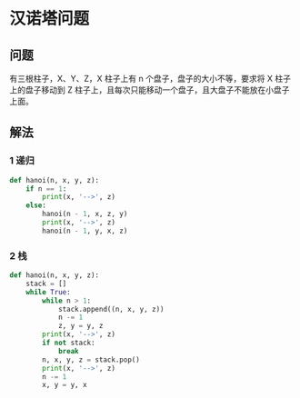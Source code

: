 # 汉诺塔问题

## 问题

有三根柱子，X、Y、Z，X 柱子上有 n 个盘子，盘子的大小不等，要求将 X 柱子上的盘子移动到 Z 柱子上，且每次只能移动一个盘子，且大盘子不能放在小盘子上面。

## 解法

### 1 递归

```python
def hanoi(n, x, y, z):
    if n == 1:
        print(x, '-->', z)
    else:
        hanoi(n - 1, x, z, y)
        print(x, '-->', z)
        hanoi(n - 1, y, x, z)
```

### 2 栈

```python
def hanoi(n, x, y, z):
    stack = []
    while True:
        while n > 1:
            stack.append((n, x, y, z))
            n -= 1
            z, y = y, z
        print(x, '-->', z)
        if not stack:
            break
        n, x, y, z = stack.pop()
        print(x, '-->', z)
        n -= 1
        x, y = y, x
```